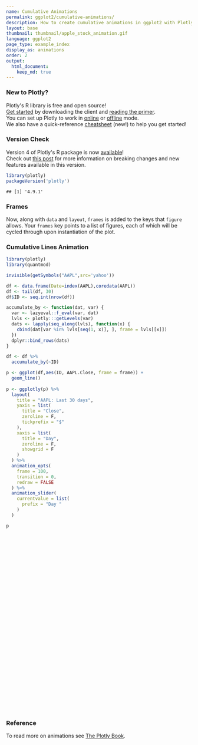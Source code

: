 ```yaml
---
name: Cumulative Animations
permalink: ggplot2/cumulative-animations/
description: How to create cumulative animations in ggplot2 with Plotly.
layout: base
thumbnail: thumbnail/apple_stock_animation.gif
language: ggplot2
page_type: example_index
display_as: animations
order: 2
output:
  html_document:
    keep_md: true
---
```




### New to Plotly?

Plotly's R library is free and open source!<br>
[Get started](https://plot.ly/r/getting-started/) by downloading the client and [reading the primer](https://plot.ly/r/getting-started/).<br>
You can set up Plotly to work in [online](https://plot.ly/r/getting-started/#hosting-graphs-in-your-online-plotly-account) or [offline](https://plot.ly/r/offline/) mode.<br>
We also have a quick-reference [cheatsheet](https://images.plot.ly/plotly-documentation/images/r_cheat_sheet.pdf) (new!) to help you get started!

### Version Check

Version 4 of Plotly's R package is now [available](https://plot.ly/r/getting-started/#installation)!<br>
Check out [this post](http://moderndata.plot.ly/upgrading-to-plotly-4-0-and-above/) for more information on breaking changes and new features available in this version.

```r
library(plotly)
packageVersion('plotly')
```

```
## [1] '4.9.1'
```

### Frames

Now, along with `data` and `layout`, `frames` is added to the keys that `figure` allows. Your `frames` key points to a list of figures, each of which will be cycled through upon instantiation of the plot.

### Cumulative Lines Animation


```r
library(plotly)
library(quantmod)

invisible(getSymbols("AAPL",src='yahoo'))

df <- data.frame(Date=index(AAPL),coredata(AAPL))
df <- tail(df, 30)
df$ID <- seq.int(nrow(df))

accumulate_by <- function(dat, var) {
  var <- lazyeval::f_eval(var, dat)
  lvls <- plotly:::getLevels(var)
  dats <- lapply(seq_along(lvls), function(x) {
    cbind(dat[var %in% lvls[seq(1, x)], ], frame = lvls[[x]])
  })
  dplyr::bind_rows(dats)
}

df <- df %>%
  accumulate_by(~ID)

p <- ggplot(df,aes(ID, AAPL.Close, frame = frame)) +
  geom_line()
  
p <- ggplotly(p) %>%
  layout(
    title = "AAPL: Last 30 days",
    yaxis = list(
      title = "Close",
      zeroline = F,
      tickprefix = "$"
    ),
    xaxis = list(
      title = "Day",
      zeroline = F, 
      showgrid = F
    )
  ) %>% 
  animation_opts(
    frame = 100, 
    transition = 0, 
    redraw = FALSE
  ) %>%
  animation_slider(
    currentvalue = list(
      prefix = "Day "
    )
  )

p
```

<div id="htmlwidget-91202b48cd5b5c5c88ba" style="width:672px;height:480px;" class="plotly html-widget"></div>
<script type="application/json" data-for="htmlwidget-91202b48cd5b5c5c88ba">{"x":{"data":[{"x":[1],"y":[264.160004],"text":"ID:  1<br />AAPL.Close: 264.16<br />frame:  1","frame":"1","type":"scatter","mode":"lines","line":{"width":1.88976377952756,"color":"rgba(0,0,0,1)","dash":"solid"},"hoveron":"points","showlegend":false,"xaxis":"x","yaxis":"y","hoverinfo":"text","visible":true}],"layout":{"margin":{"t":26.2283105022831,"r":7.30593607305936,"b":40.1826484018265,"l":43.1050228310502},"plot_bgcolor":"rgba(235,235,235,1)","paper_bgcolor":"rgba(255,255,255,1)","font":{"color":"rgba(0,0,0,1)","family":"","size":14.6118721461187},"xaxis":{"domain":[0,1],"automargin":true,"type":"linear","autorange":false,"range":[-0.45,31.45],"tickmode":"array","ticktext":["0","10","20","30"],"tickvals":[0,10,20,30],"categoryorder":"array","categoryarray":["0","10","20","30"],"nticks":null,"ticks":"outside","tickcolor":"rgba(51,51,51,1)","ticklen":3.65296803652968,"tickwidth":0.66417600664176,"showticklabels":true,"tickfont":{"color":"rgba(77,77,77,1)","family":"","size":11.689497716895},"tickangle":-0,"showline":false,"linecolor":null,"linewidth":0,"showgrid":false,"gridcolor":"rgba(255,255,255,1)","gridwidth":0.66417600664176,"zeroline":false,"anchor":"y","title":"Day","hoverformat":".2f"},"yaxis":{"domain":[0,1],"automargin":true,"type":"linear","autorange":false,"range":[256.57451305,319.83548995],"tickmode":"array","ticktext":["260","280","300"],"tickvals":[260,280,300],"categoryorder":"array","categoryarray":["260","280","300"],"nticks":null,"ticks":"outside","tickcolor":"rgba(51,51,51,1)","ticklen":3.65296803652968,"tickwidth":0.66417600664176,"showticklabels":true,"tickfont":{"color":"rgba(77,77,77,1)","family":"","size":11.689497716895},"tickangle":-0,"showline":false,"linecolor":null,"linewidth":0,"showgrid":true,"gridcolor":"rgba(255,255,255,1)","gridwidth":0.66417600664176,"zeroline":false,"anchor":"x","title":"Close","hoverformat":".2f","tickprefix":"$"},"shapes":[{"type":"rect","fillcolor":null,"line":{"color":null,"width":0,"linetype":[]},"yref":"paper","xref":"paper","x0":0,"x1":1,"y0":0,"y1":1}],"showlegend":false,"legend":{"bgcolor":"rgba(255,255,255,1)","bordercolor":"transparent","borderwidth":1.88976377952756,"font":{"color":"rgba(0,0,0,1)","family":"","size":11.689497716895}},"hovermode":"closest","barmode":"relative","title":"AAPL: Last 30 days","sliders":[{"currentvalue":{"prefix":"Day ","xanchor":"right","font":{"size":16,"color":"rgba(204,204,204,1)"}},"steps":[{"method":"animate","args":[["1"],{"transition":{"duration":0,"easing":"linear"},"frame":{"duration":100,"redraw":false},"mode":"immediate"}],"label":"1","value":"1"},{"method":"animate","args":[["2"],{"transition":{"duration":0,"easing":"linear"},"frame":{"duration":100,"redraw":false},"mode":"immediate"}],"label":"2","value":"2"},{"method":"animate","args":[["3"],{"transition":{"duration":0,"easing":"linear"},"frame":{"duration":100,"redraw":false},"mode":"immediate"}],"label":"3","value":"3"},{"method":"animate","args":[["4"],{"transition":{"duration":0,"easing":"linear"},"frame":{"duration":100,"redraw":false},"mode":"immediate"}],"label":"4","value":"4"},{"method":"animate","args":[["5"],{"transition":{"duration":0,"easing":"linear"},"frame":{"duration":100,"redraw":false},"mode":"immediate"}],"label":"5","value":"5"},{"method":"animate","args":[["6"],{"transition":{"duration":0,"easing":"linear"},"frame":{"duration":100,"redraw":false},"mode":"immediate"}],"label":"6","value":"6"},{"method":"animate","args":[["7"],{"transition":{"duration":0,"easing":"linear"},"frame":{"duration":100,"redraw":false},"mode":"immediate"}],"label":"7","value":"7"},{"method":"animate","args":[["8"],{"transition":{"duration":0,"easing":"linear"},"frame":{"duration":100,"redraw":false},"mode":"immediate"}],"label":"8","value":"8"},{"method":"animate","args":[["9"],{"transition":{"duration":0,"easing":"linear"},"frame":{"duration":100,"redraw":false},"mode":"immediate"}],"label":"9","value":"9"},{"method":"animate","args":[["10"],{"transition":{"duration":0,"easing":"linear"},"frame":{"duration":100,"redraw":false},"mode":"immediate"}],"label":"10","value":"10"},{"method":"animate","args":[["11"],{"transition":{"duration":0,"easing":"linear"},"frame":{"duration":100,"redraw":false},"mode":"immediate"}],"label":"11","value":"11"},{"method":"animate","args":[["12"],{"transition":{"duration":0,"easing":"linear"},"frame":{"duration":100,"redraw":false},"mode":"immediate"}],"label":"12","value":"12"},{"method":"animate","args":[["13"],{"transition":{"duration":0,"easing":"linear"},"frame":{"duration":100,"redraw":false},"mode":"immediate"}],"label":"13","value":"13"},{"method":"animate","args":[["14"],{"transition":{"duration":0,"easing":"linear"},"frame":{"duration":100,"redraw":false},"mode":"immediate"}],"label":"14","value":"14"},{"method":"animate","args":[["15"],{"transition":{"duration":0,"easing":"linear"},"frame":{"duration":100,"redraw":false},"mode":"immediate"}],"label":"15","value":"15"},{"method":"animate","args":[["16"],{"transition":{"duration":0,"easing":"linear"},"frame":{"duration":100,"redraw":false},"mode":"immediate"}],"label":"16","value":"16"},{"method":"animate","args":[["17"],{"transition":{"duration":0,"easing":"linear"},"frame":{"duration":100,"redraw":false},"mode":"immediate"}],"label":"17","value":"17"},{"method":"animate","args":[["18"],{"transition":{"duration":0,"easing":"linear"},"frame":{"duration":100,"redraw":false},"mode":"immediate"}],"label":"18","value":"18"},{"method":"animate","args":[["19"],{"transition":{"duration":0,"easing":"linear"},"frame":{"duration":100,"redraw":false},"mode":"immediate"}],"label":"19","value":"19"},{"method":"animate","args":[["20"],{"transition":{"duration":0,"easing":"linear"},"frame":{"duration":100,"redraw":false},"mode":"immediate"}],"label":"20","value":"20"},{"method":"animate","args":[["21"],{"transition":{"duration":0,"easing":"linear"},"frame":{"duration":100,"redraw":false},"mode":"immediate"}],"label":"21","value":"21"},{"method":"animate","args":[["22"],{"transition":{"duration":0,"easing":"linear"},"frame":{"duration":100,"redraw":false},"mode":"immediate"}],"label":"22","value":"22"},{"method":"animate","args":[["23"],{"transition":{"duration":0,"easing":"linear"},"frame":{"duration":100,"redraw":false},"mode":"immediate"}],"label":"23","value":"23"},{"method":"animate","args":[["24"],{"transition":{"duration":0,"easing":"linear"},"frame":{"duration":100,"redraw":false},"mode":"immediate"}],"label":"24","value":"24"},{"method":"animate","args":[["25"],{"transition":{"duration":0,"easing":"linear"},"frame":{"duration":100,"redraw":false},"mode":"immediate"}],"label":"25","value":"25"},{"method":"animate","args":[["26"],{"transition":{"duration":0,"easing":"linear"},"frame":{"duration":100,"redraw":false},"mode":"immediate"}],"label":"26","value":"26"},{"method":"animate","args":[["27"],{"transition":{"duration":0,"easing":"linear"},"frame":{"duration":100,"redraw":false},"mode":"immediate"}],"label":"27","value":"27"},{"method":"animate","args":[["28"],{"transition":{"duration":0,"easing":"linear"},"frame":{"duration":100,"redraw":false},"mode":"immediate"}],"label":"28","value":"28"},{"method":"animate","args":[["29"],{"transition":{"duration":0,"easing":"linear"},"frame":{"duration":100,"redraw":false},"mode":"immediate"}],"label":"29","value":"29"},{"method":"animate","args":[["30"],{"transition":{"duration":0,"easing":"linear"},"frame":{"duration":100,"redraw":false},"mode":"immediate"}],"label":"30","value":"30"}],"visible":true,"pad":{"t":40}}],"updatemenus":[{"type":"buttons","direction":"right","showactive":false,"y":0,"x":0,"yanchor":"top","xanchor":"right","pad":{"t":60,"r":5},"buttons":[{"label":"Play","method":"animate","args":[null,{"fromcurrent":true,"mode":"immediate","transition":{"duration":0,"easing":"linear"},"frame":{"duration":100,"redraw":false}}]}]}]},"config":{"doubleClick":"reset","showSendToCloud":false},"source":"A","attrs":{"482c4234b8d1":{"x":{},"y":{},"frame":{},"type":"scatter"}},"cur_data":"482c4234b8d1","visdat":{"482c4234b8d1":["function (y) ","x"]},"highlight":{"on":"plotly_click","persistent":false,"dynamic":false,"selectize":false,"opacityDim":0.2,"selected":{"opacity":1},"debounce":0},"frames":[{"name":"1","data":[{"x":[1],"y":[264.160004],"text":"ID:  1<br />AAPL.Close: 264.16<br />frame:  1","frame":"1","type":"scatter","mode":"lines","line":{"width":1.88976377952756,"color":"rgba(0,0,0,1)","dash":"solid"},"hoveron":"points","showlegend":false,"xaxis":"x","yaxis":"y","hoverinfo":"text","visible":true}],"traces":[0]},{"name":"2","data":[{"x":[1,2],"y":[264.160004,259.450012],"text":["ID:  1<br />AAPL.Close: 264.16<br />frame:  2","ID:  2<br />AAPL.Close: 259.45<br />frame:  2"],"frame":"2","type":"scatter","mode":"lines","line":{"width":1.88976377952756,"color":"rgba(0,0,0,1)","dash":"solid"},"hoveron":"points","showlegend":false,"xaxis":"x","yaxis":"y","hoverinfo":"text","visible":true}],"traces":[0]},{"name":"3","data":[{"x":[1,2,3],"y":[264.160004,259.450012,261.73999],"text":["ID:  1<br />AAPL.Close: 264.16<br />frame:  3","ID:  2<br />AAPL.Close: 259.45<br />frame:  3","ID:  3<br />AAPL.Close: 261.74<br />frame:  3"],"frame":"3","type":"scatter","mode":"lines","line":{"width":1.88976377952756,"color":"rgba(0,0,0,1)","dash":"solid"},"hoveron":"points","showlegend":false,"xaxis":"x","yaxis":"y","hoverinfo":"text","visible":true}],"traces":[0]},{"name":"4","data":[{"x":[1,2,3,4],"y":[264.160004,259.450012,261.73999,265.579987],"text":["ID:  1<br />AAPL.Close: 264.16<br />frame:  4","ID:  2<br />AAPL.Close: 259.45<br />frame:  4","ID:  3<br />AAPL.Close: 261.74<br />frame:  4","ID:  4<br />AAPL.Close: 265.58<br />frame:  4"],"frame":"4","type":"scatter","mode":"lines","line":{"width":1.88976377952756,"color":"rgba(0,0,0,1)","dash":"solid"},"hoveron":"points","showlegend":false,"xaxis":"x","yaxis":"y","hoverinfo":"text","visible":true}],"traces":[0]},{"name":"5","data":[{"x":[1,2,3,4,5],"y":[264.160004,259.450012,261.73999,265.579987,270.709991],"text":["ID:  1<br />AAPL.Close: 264.16<br />frame:  5","ID:  2<br />AAPL.Close: 259.45<br />frame:  5","ID:  3<br />AAPL.Close: 261.74<br />frame:  5","ID:  4<br />AAPL.Close: 265.58<br />frame:  5","ID:  5<br />AAPL.Close: 270.71<br />frame:  5"],"frame":"5","type":"scatter","mode":"lines","line":{"width":1.88976377952756,"color":"rgba(0,0,0,1)","dash":"solid"},"hoveron":"points","showlegend":false,"xaxis":"x","yaxis":"y","hoverinfo":"text","visible":true}],"traces":[0]},{"name":"6","data":[{"x":[1,2,3,4,5,6],"y":[264.160004,259.450012,261.73999,265.579987,270.709991,266.920013],"text":["ID:  1<br />AAPL.Close: 264.16<br />frame:  6","ID:  2<br />AAPL.Close: 259.45<br />frame:  6","ID:  3<br />AAPL.Close: 261.74<br />frame:  6","ID:  4<br />AAPL.Close: 265.58<br />frame:  6","ID:  5<br />AAPL.Close: 270.71<br />frame:  6","ID:  6<br />AAPL.Close: 266.92<br />frame:  6"],"frame":"6","type":"scatter","mode":"lines","line":{"width":1.88976377952756,"color":"rgba(0,0,0,1)","dash":"solid"},"hoveron":"points","showlegend":false,"xaxis":"x","yaxis":"y","hoverinfo":"text","visible":true}],"traces":[0]},{"name":"7","data":[{"x":[1,2,3,4,5,6,7],"y":[264.160004,259.450012,261.73999,265.579987,270.709991,266.920013,268.480011],"text":["ID:  1<br />AAPL.Close: 264.16<br />frame:  7","ID:  2<br />AAPL.Close: 259.45<br />frame:  7","ID:  3<br />AAPL.Close: 261.74<br />frame:  7","ID:  4<br />AAPL.Close: 265.58<br />frame:  7","ID:  5<br />AAPL.Close: 270.71<br />frame:  7","ID:  6<br />AAPL.Close: 266.92<br />frame:  7","ID:  7<br />AAPL.Close: 268.48<br />frame:  7"],"frame":"7","type":"scatter","mode":"lines","line":{"width":1.88976377952756,"color":"rgba(0,0,0,1)","dash":"solid"},"hoveron":"points","showlegend":false,"xaxis":"x","yaxis":"y","hoverinfo":"text","visible":true}],"traces":[0]},{"name":"8","data":[{"x":[1,2,3,4,5,6,7,8],"y":[264.160004,259.450012,261.73999,265.579987,270.709991,266.920013,268.480011,270.769989],"text":["ID:  1<br />AAPL.Close: 264.16<br />frame:  8","ID:  2<br />AAPL.Close: 259.45<br />frame:  8","ID:  3<br />AAPL.Close: 261.74<br />frame:  8","ID:  4<br />AAPL.Close: 265.58<br />frame:  8","ID:  5<br />AAPL.Close: 270.71<br />frame:  8","ID:  6<br />AAPL.Close: 266.92<br />frame:  8","ID:  7<br />AAPL.Close: 268.48<br />frame:  8","ID:  8<br />AAPL.Close: 270.77<br />frame:  8"],"frame":"8","type":"scatter","mode":"lines","line":{"width":1.88976377952756,"color":"rgba(0,0,0,1)","dash":"solid"},"hoveron":"points","showlegend":false,"xaxis":"x","yaxis":"y","hoverinfo":"text","visible":true}],"traces":[0]},{"name":"9","data":[{"x":[1,2,3,4,5,6,7,8,9],"y":[264.160004,259.450012,261.73999,265.579987,270.709991,266.920013,268.480011,270.769989,271.459991],"text":["ID:  1<br />AAPL.Close: 264.16<br />frame:  9","ID:  2<br />AAPL.Close: 259.45<br />frame:  9","ID:  3<br />AAPL.Close: 261.74<br />frame:  9","ID:  4<br />AAPL.Close: 265.58<br />frame:  9","ID:  5<br />AAPL.Close: 270.71<br />frame:  9","ID:  6<br />AAPL.Close: 266.92<br />frame:  9","ID:  7<br />AAPL.Close: 268.48<br />frame:  9","ID:  8<br />AAPL.Close: 270.77<br />frame:  9","ID:  9<br />AAPL.Close: 271.46<br />frame:  9"],"frame":"9","type":"scatter","mode":"lines","line":{"width":1.88976377952756,"color":"rgba(0,0,0,1)","dash":"solid"},"hoveron":"points","showlegend":false,"xaxis":"x","yaxis":"y","hoverinfo":"text","visible":true}],"traces":[0]},{"name":"10","data":[{"x":[1,2,3,4,5,6,7,8,9,10],"y":[264.160004,259.450012,261.73999,265.579987,270.709991,266.920013,268.480011,270.769989,271.459991,275.149994],"text":["ID:  1<br />AAPL.Close: 264.16<br />frame: 10","ID:  2<br />AAPL.Close: 259.45<br />frame: 10","ID:  3<br />AAPL.Close: 261.74<br />frame: 10","ID:  4<br />AAPL.Close: 265.58<br />frame: 10","ID:  5<br />AAPL.Close: 270.71<br />frame: 10","ID:  6<br />AAPL.Close: 266.92<br />frame: 10","ID:  7<br />AAPL.Close: 268.48<br />frame: 10","ID:  8<br />AAPL.Close: 270.77<br />frame: 10","ID:  9<br />AAPL.Close: 271.46<br />frame: 10","ID: 10<br />AAPL.Close: 275.15<br />frame: 10"],"frame":"10","type":"scatter","mode":"lines","line":{"width":1.88976377952756,"color":"rgba(0,0,0,1)","dash":"solid"},"hoveron":"points","showlegend":false,"xaxis":"x","yaxis":"y","hoverinfo":"text","visible":true}],"traces":[0]},{"name":"11","data":[{"x":[1,2,3,4,5,6,7,8,9,10,11],"y":[264.160004,259.450012,261.73999,265.579987,270.709991,266.920013,268.480011,270.769989,271.459991,275.149994,279.859985],"text":["ID:  1<br />AAPL.Close: 264.16<br />frame: 11","ID:  2<br />AAPL.Close: 259.45<br />frame: 11","ID:  3<br />AAPL.Close: 261.74<br />frame: 11","ID:  4<br />AAPL.Close: 265.58<br />frame: 11","ID:  5<br />AAPL.Close: 270.71<br />frame: 11","ID:  6<br />AAPL.Close: 266.92<br />frame: 11","ID:  7<br />AAPL.Close: 268.48<br />frame: 11","ID:  8<br />AAPL.Close: 270.77<br />frame: 11","ID:  9<br />AAPL.Close: 271.46<br />frame: 11","ID: 10<br />AAPL.Close: 275.15<br />frame: 11","ID: 11<br />AAPL.Close: 279.86<br />frame: 11"],"frame":"11","type":"scatter","mode":"lines","line":{"width":1.88976377952756,"color":"rgba(0,0,0,1)","dash":"solid"},"hoveron":"points","showlegend":false,"xaxis":"x","yaxis":"y","hoverinfo":"text","visible":true}],"traces":[0]},{"name":"12","data":[{"x":[1,2,3,4,5,6,7,8,9,10,11,12],"y":[264.160004,259.450012,261.73999,265.579987,270.709991,266.920013,268.480011,270.769989,271.459991,275.149994,279.859985,280.410004],"text":["ID:  1<br />AAPL.Close: 264.16<br />frame: 12","ID:  2<br />AAPL.Close: 259.45<br />frame: 12","ID:  3<br />AAPL.Close: 261.74<br />frame: 12","ID:  4<br />AAPL.Close: 265.58<br />frame: 12","ID:  5<br />AAPL.Close: 270.71<br />frame: 12","ID:  6<br />AAPL.Close: 266.92<br />frame: 12","ID:  7<br />AAPL.Close: 268.48<br />frame: 12","ID:  8<br />AAPL.Close: 270.77<br />frame: 12","ID:  9<br />AAPL.Close: 271.46<br />frame: 12","ID: 10<br />AAPL.Close: 275.15<br />frame: 12","ID: 11<br />AAPL.Close: 279.86<br />frame: 12","ID: 12<br />AAPL.Close: 280.41<br />frame: 12"],"frame":"12","type":"scatter","mode":"lines","line":{"width":1.88976377952756,"color":"rgba(0,0,0,1)","dash":"solid"},"hoveron":"points","showlegend":false,"xaxis":"x","yaxis":"y","hoverinfo":"text","visible":true}],"traces":[0]},{"name":"13","data":[{"x":[1,2,3,4,5,6,7,8,9,10,11,12,13],"y":[264.160004,259.450012,261.73999,265.579987,270.709991,266.920013,268.480011,270.769989,271.459991,275.149994,279.859985,280.410004,279.73999],"text":["ID:  1<br />AAPL.Close: 264.16<br />frame: 13","ID:  2<br />AAPL.Close: 259.45<br />frame: 13","ID:  3<br />AAPL.Close: 261.74<br />frame: 13","ID:  4<br />AAPL.Close: 265.58<br />frame: 13","ID:  5<br />AAPL.Close: 270.71<br />frame: 13","ID:  6<br />AAPL.Close: 266.92<br />frame: 13","ID:  7<br />AAPL.Close: 268.48<br />frame: 13","ID:  8<br />AAPL.Close: 270.77<br />frame: 13","ID:  9<br />AAPL.Close: 271.46<br />frame: 13","ID: 10<br />AAPL.Close: 275.15<br />frame: 13","ID: 11<br />AAPL.Close: 279.86<br />frame: 13","ID: 12<br />AAPL.Close: 280.41<br />frame: 13","ID: 13<br />AAPL.Close: 279.74<br />frame: 13"],"frame":"13","type":"scatter","mode":"lines","line":{"width":1.88976377952756,"color":"rgba(0,0,0,1)","dash":"solid"},"hoveron":"points","showlegend":false,"xaxis":"x","yaxis":"y","hoverinfo":"text","visible":true}],"traces":[0]},{"name":"14","data":[{"x":[1,2,3,4,5,6,7,8,9,10,11,12,13,14],"y":[264.160004,259.450012,261.73999,265.579987,270.709991,266.920013,268.480011,270.769989,271.459991,275.149994,279.859985,280.410004,279.73999,280.019989],"text":["ID:  1<br />AAPL.Close: 264.16<br />frame: 14","ID:  2<br />AAPL.Close: 259.45<br />frame: 14","ID:  3<br />AAPL.Close: 261.74<br />frame: 14","ID:  4<br />AAPL.Close: 265.58<br />frame: 14","ID:  5<br />AAPL.Close: 270.71<br />frame: 14","ID:  6<br />AAPL.Close: 266.92<br />frame: 14","ID:  7<br />AAPL.Close: 268.48<br />frame: 14","ID:  8<br />AAPL.Close: 270.77<br />frame: 14","ID:  9<br />AAPL.Close: 271.46<br />frame: 14","ID: 10<br />AAPL.Close: 275.15<br />frame: 14","ID: 11<br />AAPL.Close: 279.86<br />frame: 14","ID: 12<br />AAPL.Close: 280.41<br />frame: 14","ID: 13<br />AAPL.Close: 279.74<br />frame: 14","ID: 14<br />AAPL.Close: 280.02<br />frame: 14"],"frame":"14","type":"scatter","mode":"lines","line":{"width":1.88976377952756,"color":"rgba(0,0,0,1)","dash":"solid"},"hoveron":"points","showlegend":false,"xaxis":"x","yaxis":"y","hoverinfo":"text","visible":true}],"traces":[0]},{"name":"15","data":[{"x":[1,2,3,4,5,6,7,8,9,10,11,12,13,14,15],"y":[264.160004,259.450012,261.73999,265.579987,270.709991,266.920013,268.480011,270.769989,271.459991,275.149994,279.859985,280.410004,279.73999,280.019989,279.440002],"text":["ID:  1<br />AAPL.Close: 264.16<br />frame: 15","ID:  2<br />AAPL.Close: 259.45<br />frame: 15","ID:  3<br />AAPL.Close: 261.74<br />frame: 15","ID:  4<br />AAPL.Close: 265.58<br />frame: 15","ID:  5<br />AAPL.Close: 270.71<br />frame: 15","ID:  6<br />AAPL.Close: 266.92<br />frame: 15","ID:  7<br />AAPL.Close: 268.48<br />frame: 15","ID:  8<br />AAPL.Close: 270.77<br />frame: 15","ID:  9<br />AAPL.Close: 271.46<br />frame: 15","ID: 10<br />AAPL.Close: 275.15<br />frame: 15","ID: 11<br />AAPL.Close: 279.86<br />frame: 15","ID: 12<br />AAPL.Close: 280.41<br />frame: 15","ID: 13<br />AAPL.Close: 279.74<br />frame: 15","ID: 14<br />AAPL.Close: 280.02<br />frame: 15","ID: 15<br />AAPL.Close: 279.44<br />frame: 15"],"frame":"15","type":"scatter","mode":"lines","line":{"width":1.88976377952756,"color":"rgba(0,0,0,1)","dash":"solid"},"hoveron":"points","showlegend":false,"xaxis":"x","yaxis":"y","hoverinfo":"text","visible":true}],"traces":[0]},{"name":"16","data":[{"x":[1,2,3,4,5,6,7,8,9,10,11,12,13,14,15,16],"y":[264.160004,259.450012,261.73999,265.579987,270.709991,266.920013,268.480011,270.769989,271.459991,275.149994,279.859985,280.410004,279.73999,280.019989,279.440002,284],"text":["ID:  1<br />AAPL.Close: 264.16<br />frame: 16","ID:  2<br />AAPL.Close: 259.45<br />frame: 16","ID:  3<br />AAPL.Close: 261.74<br />frame: 16","ID:  4<br />AAPL.Close: 265.58<br />frame: 16","ID:  5<br />AAPL.Close: 270.71<br />frame: 16","ID:  6<br />AAPL.Close: 266.92<br />frame: 16","ID:  7<br />AAPL.Close: 268.48<br />frame: 16","ID:  8<br />AAPL.Close: 270.77<br />frame: 16","ID:  9<br />AAPL.Close: 271.46<br />frame: 16","ID: 10<br />AAPL.Close: 275.15<br />frame: 16","ID: 11<br />AAPL.Close: 279.86<br />frame: 16","ID: 12<br />AAPL.Close: 280.41<br />frame: 16","ID: 13<br />AAPL.Close: 279.74<br />frame: 16","ID: 14<br />AAPL.Close: 280.02<br />frame: 16","ID: 15<br />AAPL.Close: 279.44<br />frame: 16","ID: 16<br />AAPL.Close: 284.00<br />frame: 16"],"frame":"16","type":"scatter","mode":"lines","line":{"width":1.88976377952756,"color":"rgba(0,0,0,1)","dash":"solid"},"hoveron":"points","showlegend":false,"xaxis":"x","yaxis":"y","hoverinfo":"text","visible":true}],"traces":[0]},{"name":"17","data":[{"x":[1,2,3,4,5,6,7,8,9,10,11,12,13,14,15,16,17],"y":[264.160004,259.450012,261.73999,265.579987,270.709991,266.920013,268.480011,270.769989,271.459991,275.149994,279.859985,280.410004,279.73999,280.019989,279.440002,284,284.269989],"text":["ID:  1<br />AAPL.Close: 264.16<br />frame: 17","ID:  2<br />AAPL.Close: 259.45<br />frame: 17","ID:  3<br />AAPL.Close: 261.74<br />frame: 17","ID:  4<br />AAPL.Close: 265.58<br />frame: 17","ID:  5<br />AAPL.Close: 270.71<br />frame: 17","ID:  6<br />AAPL.Close: 266.92<br />frame: 17","ID:  7<br />AAPL.Close: 268.48<br />frame: 17","ID:  8<br />AAPL.Close: 270.77<br />frame: 17","ID:  9<br />AAPL.Close: 271.46<br />frame: 17","ID: 10<br />AAPL.Close: 275.15<br />frame: 17","ID: 11<br />AAPL.Close: 279.86<br />frame: 17","ID: 12<br />AAPL.Close: 280.41<br />frame: 17","ID: 13<br />AAPL.Close: 279.74<br />frame: 17","ID: 14<br />AAPL.Close: 280.02<br />frame: 17","ID: 15<br />AAPL.Close: 279.44<br />frame: 17","ID: 16<br />AAPL.Close: 284.00<br />frame: 17","ID: 17<br />AAPL.Close: 284.27<br />frame: 17"],"frame":"17","type":"scatter","mode":"lines","line":{"width":1.88976377952756,"color":"rgba(0,0,0,1)","dash":"solid"},"hoveron":"points","showlegend":false,"xaxis":"x","yaxis":"y","hoverinfo":"text","visible":true}],"traces":[0]},{"name":"18","data":[{"x":[1,2,3,4,5,6,7,8,9,10,11,12,13,14,15,16,17,18],"y":[264.160004,259.450012,261.73999,265.579987,270.709991,266.920013,268.480011,270.769989,271.459991,275.149994,279.859985,280.410004,279.73999,280.019989,279.440002,284,284.269989,289.910004],"text":["ID:  1<br />AAPL.Close: 264.16<br />frame: 18","ID:  2<br />AAPL.Close: 259.45<br />frame: 18","ID:  3<br />AAPL.Close: 261.74<br />frame: 18","ID:  4<br />AAPL.Close: 265.58<br />frame: 18","ID:  5<br />AAPL.Close: 270.71<br />frame: 18","ID:  6<br />AAPL.Close: 266.92<br />frame: 18","ID:  7<br />AAPL.Close: 268.48<br />frame: 18","ID:  8<br />AAPL.Close: 270.77<br />frame: 18","ID:  9<br />AAPL.Close: 271.46<br />frame: 18","ID: 10<br />AAPL.Close: 275.15<br />frame: 18","ID: 11<br />AAPL.Close: 279.86<br />frame: 18","ID: 12<br />AAPL.Close: 280.41<br />frame: 18","ID: 13<br />AAPL.Close: 279.74<br />frame: 18","ID: 14<br />AAPL.Close: 280.02<br />frame: 18","ID: 15<br />AAPL.Close: 279.44<br />frame: 18","ID: 16<br />AAPL.Close: 284.00<br />frame: 18","ID: 17<br />AAPL.Close: 284.27<br />frame: 18","ID: 18<br />AAPL.Close: 289.91<br />frame: 18"],"frame":"18","type":"scatter","mode":"lines","line":{"width":1.88976377952756,"color":"rgba(0,0,0,1)","dash":"solid"},"hoveron":"points","showlegend":false,"xaxis":"x","yaxis":"y","hoverinfo":"text","visible":true}],"traces":[0]},{"name":"19","data":[{"x":[1,2,3,4,5,6,7,8,9,10,11,12,13,14,15,16,17,18,19],"y":[264.160004,259.450012,261.73999,265.579987,270.709991,266.920013,268.480011,270.769989,271.459991,275.149994,279.859985,280.410004,279.73999,280.019989,279.440002,284,284.269989,289.910004,289.799988],"text":["ID:  1<br />AAPL.Close: 264.16<br />frame: 19","ID:  2<br />AAPL.Close: 259.45<br />frame: 19","ID:  3<br />AAPL.Close: 261.74<br />frame: 19","ID:  4<br />AAPL.Close: 265.58<br />frame: 19","ID:  5<br />AAPL.Close: 270.71<br />frame: 19","ID:  6<br />AAPL.Close: 266.92<br />frame: 19","ID:  7<br />AAPL.Close: 268.48<br />frame: 19","ID:  8<br />AAPL.Close: 270.77<br />frame: 19","ID:  9<br />AAPL.Close: 271.46<br />frame: 19","ID: 10<br />AAPL.Close: 275.15<br />frame: 19","ID: 11<br />AAPL.Close: 279.86<br />frame: 19","ID: 12<br />AAPL.Close: 280.41<br />frame: 19","ID: 13<br />AAPL.Close: 279.74<br />frame: 19","ID: 14<br />AAPL.Close: 280.02<br />frame: 19","ID: 15<br />AAPL.Close: 279.44<br />frame: 19","ID: 16<br />AAPL.Close: 284.00<br />frame: 19","ID: 17<br />AAPL.Close: 284.27<br />frame: 19","ID: 18<br />AAPL.Close: 289.91<br />frame: 19","ID: 19<br />AAPL.Close: 289.80<br />frame: 19"],"frame":"19","type":"scatter","mode":"lines","line":{"width":1.88976377952756,"color":"rgba(0,0,0,1)","dash":"solid"},"hoveron":"points","showlegend":false,"xaxis":"x","yaxis":"y","hoverinfo":"text","visible":true}],"traces":[0]},{"name":"20","data":[{"x":[1,2,3,4,5,6,7,8,9,10,11,12,13,14,15,16,17,18,19,20],"y":[264.160004,259.450012,261.73999,265.579987,270.709991,266.920013,268.480011,270.769989,271.459991,275.149994,279.859985,280.410004,279.73999,280.019989,279.440002,284,284.269989,289.910004,289.799988,291.519989],"text":["ID:  1<br />AAPL.Close: 264.16<br />frame: 20","ID:  2<br />AAPL.Close: 259.45<br />frame: 20","ID:  3<br />AAPL.Close: 261.74<br />frame: 20","ID:  4<br />AAPL.Close: 265.58<br />frame: 20","ID:  5<br />AAPL.Close: 270.71<br />frame: 20","ID:  6<br />AAPL.Close: 266.92<br />frame: 20","ID:  7<br />AAPL.Close: 268.48<br />frame: 20","ID:  8<br />AAPL.Close: 270.77<br />frame: 20","ID:  9<br />AAPL.Close: 271.46<br />frame: 20","ID: 10<br />AAPL.Close: 275.15<br />frame: 20","ID: 11<br />AAPL.Close: 279.86<br />frame: 20","ID: 12<br />AAPL.Close: 280.41<br />frame: 20","ID: 13<br />AAPL.Close: 279.74<br />frame: 20","ID: 14<br />AAPL.Close: 280.02<br />frame: 20","ID: 15<br />AAPL.Close: 279.44<br />frame: 20","ID: 16<br />AAPL.Close: 284.00<br />frame: 20","ID: 17<br />AAPL.Close: 284.27<br />frame: 20","ID: 18<br />AAPL.Close: 289.91<br />frame: 20","ID: 19<br />AAPL.Close: 289.80<br />frame: 20","ID: 20<br />AAPL.Close: 291.52<br />frame: 20"],"frame":"20","type":"scatter","mode":"lines","line":{"width":1.88976377952756,"color":"rgba(0,0,0,1)","dash":"solid"},"hoveron":"points","showlegend":false,"xaxis":"x","yaxis":"y","hoverinfo":"text","visible":true}],"traces":[0]},{"name":"21","data":[{"x":[1,2,3,4,5,6,7,8,9,10,11,12,13,14,15,16,17,18,19,20,21],"y":[264.160004,259.450012,261.73999,265.579987,270.709991,266.920013,268.480011,270.769989,271.459991,275.149994,279.859985,280.410004,279.73999,280.019989,279.440002,284,284.269989,289.910004,289.799988,291.519989,293.649994],"text":["ID:  1<br />AAPL.Close: 264.16<br />frame: 21","ID:  2<br />AAPL.Close: 259.45<br />frame: 21","ID:  3<br />AAPL.Close: 261.74<br />frame: 21","ID:  4<br />AAPL.Close: 265.58<br />frame: 21","ID:  5<br />AAPL.Close: 270.71<br />frame: 21","ID:  6<br />AAPL.Close: 266.92<br />frame: 21","ID:  7<br />AAPL.Close: 268.48<br />frame: 21","ID:  8<br />AAPL.Close: 270.77<br />frame: 21","ID:  9<br />AAPL.Close: 271.46<br />frame: 21","ID: 10<br />AAPL.Close: 275.15<br />frame: 21","ID: 11<br />AAPL.Close: 279.86<br />frame: 21","ID: 12<br />AAPL.Close: 280.41<br />frame: 21","ID: 13<br />AAPL.Close: 279.74<br />frame: 21","ID: 14<br />AAPL.Close: 280.02<br />frame: 21","ID: 15<br />AAPL.Close: 279.44<br />frame: 21","ID: 16<br />AAPL.Close: 284.00<br />frame: 21","ID: 17<br />AAPL.Close: 284.27<br />frame: 21","ID: 18<br />AAPL.Close: 289.91<br />frame: 21","ID: 19<br />AAPL.Close: 289.80<br />frame: 21","ID: 20<br />AAPL.Close: 291.52<br />frame: 21","ID: 21<br />AAPL.Close: 293.65<br />frame: 21"],"frame":"21","type":"scatter","mode":"lines","line":{"width":1.88976377952756,"color":"rgba(0,0,0,1)","dash":"solid"},"hoveron":"points","showlegend":false,"xaxis":"x","yaxis":"y","hoverinfo":"text","visible":true}],"traces":[0]},{"name":"22","data":[{"x":[1,2,3,4,5,6,7,8,9,10,11,12,13,14,15,16,17,18,19,20,21,22],"y":[264.160004,259.450012,261.73999,265.579987,270.709991,266.920013,268.480011,270.769989,271.459991,275.149994,279.859985,280.410004,279.73999,280.019989,279.440002,284,284.269989,289.910004,289.799988,291.519989,293.649994,300.350006],"text":["ID:  1<br />AAPL.Close: 264.16<br />frame: 22","ID:  2<br />AAPL.Close: 259.45<br />frame: 22","ID:  3<br />AAPL.Close: 261.74<br />frame: 22","ID:  4<br />AAPL.Close: 265.58<br />frame: 22","ID:  5<br />AAPL.Close: 270.71<br />frame: 22","ID:  6<br />AAPL.Close: 266.92<br />frame: 22","ID:  7<br />AAPL.Close: 268.48<br />frame: 22","ID:  8<br />AAPL.Close: 270.77<br />frame: 22","ID:  9<br />AAPL.Close: 271.46<br />frame: 22","ID: 10<br />AAPL.Close: 275.15<br />frame: 22","ID: 11<br />AAPL.Close: 279.86<br />frame: 22","ID: 12<br />AAPL.Close: 280.41<br />frame: 22","ID: 13<br />AAPL.Close: 279.74<br />frame: 22","ID: 14<br />AAPL.Close: 280.02<br />frame: 22","ID: 15<br />AAPL.Close: 279.44<br />frame: 22","ID: 16<br />AAPL.Close: 284.00<br />frame: 22","ID: 17<br />AAPL.Close: 284.27<br />frame: 22","ID: 18<br />AAPL.Close: 289.91<br />frame: 22","ID: 19<br />AAPL.Close: 289.80<br />frame: 22","ID: 20<br />AAPL.Close: 291.52<br />frame: 22","ID: 21<br />AAPL.Close: 293.65<br />frame: 22","ID: 22<br />AAPL.Close: 300.35<br />frame: 22"],"frame":"22","type":"scatter","mode":"lines","line":{"width":1.88976377952756,"color":"rgba(0,0,0,1)","dash":"solid"},"hoveron":"points","showlegend":false,"xaxis":"x","yaxis":"y","hoverinfo":"text","visible":true}],"traces":[0]},{"name":"23","data":[{"x":[1,2,3,4,5,6,7,8,9,10,11,12,13,14,15,16,17,18,19,20,21,22,23],"y":[264.160004,259.450012,261.73999,265.579987,270.709991,266.920013,268.480011,270.769989,271.459991,275.149994,279.859985,280.410004,279.73999,280.019989,279.440002,284,284.269989,289.910004,289.799988,291.519989,293.649994,300.350006,297.429993],"text":["ID:  1<br />AAPL.Close: 264.16<br />frame: 23","ID:  2<br />AAPL.Close: 259.45<br />frame: 23","ID:  3<br />AAPL.Close: 261.74<br />frame: 23","ID:  4<br />AAPL.Close: 265.58<br />frame: 23","ID:  5<br />AAPL.Close: 270.71<br />frame: 23","ID:  6<br />AAPL.Close: 266.92<br />frame: 23","ID:  7<br />AAPL.Close: 268.48<br />frame: 23","ID:  8<br />AAPL.Close: 270.77<br />frame: 23","ID:  9<br />AAPL.Close: 271.46<br />frame: 23","ID: 10<br />AAPL.Close: 275.15<br />frame: 23","ID: 11<br />AAPL.Close: 279.86<br />frame: 23","ID: 12<br />AAPL.Close: 280.41<br />frame: 23","ID: 13<br />AAPL.Close: 279.74<br />frame: 23","ID: 14<br />AAPL.Close: 280.02<br />frame: 23","ID: 15<br />AAPL.Close: 279.44<br />frame: 23","ID: 16<br />AAPL.Close: 284.00<br />frame: 23","ID: 17<br />AAPL.Close: 284.27<br />frame: 23","ID: 18<br />AAPL.Close: 289.91<br />frame: 23","ID: 19<br />AAPL.Close: 289.80<br />frame: 23","ID: 20<br />AAPL.Close: 291.52<br />frame: 23","ID: 21<br />AAPL.Close: 293.65<br />frame: 23","ID: 22<br />AAPL.Close: 300.35<br />frame: 23","ID: 23<br />AAPL.Close: 297.43<br />frame: 23"],"frame":"23","type":"scatter","mode":"lines","line":{"width":1.88976377952756,"color":"rgba(0,0,0,1)","dash":"solid"},"hoveron":"points","showlegend":false,"xaxis":"x","yaxis":"y","hoverinfo":"text","visible":true}],"traces":[0]},{"name":"24","data":[{"x":[1,2,3,4,5,6,7,8,9,10,11,12,13,14,15,16,17,18,19,20,21,22,23,24],"y":[264.160004,259.450012,261.73999,265.579987,270.709991,266.920013,268.480011,270.769989,271.459991,275.149994,279.859985,280.410004,279.73999,280.019989,279.440002,284,284.269989,289.910004,289.799988,291.519989,293.649994,300.350006,297.429993,299.799988],"text":["ID:  1<br />AAPL.Close: 264.16<br />frame: 24","ID:  2<br />AAPL.Close: 259.45<br />frame: 24","ID:  3<br />AAPL.Close: 261.74<br />frame: 24","ID:  4<br />AAPL.Close: 265.58<br />frame: 24","ID:  5<br />AAPL.Close: 270.71<br />frame: 24","ID:  6<br />AAPL.Close: 266.92<br />frame: 24","ID:  7<br />AAPL.Close: 268.48<br />frame: 24","ID:  8<br />AAPL.Close: 270.77<br />frame: 24","ID:  9<br />AAPL.Close: 271.46<br />frame: 24","ID: 10<br />AAPL.Close: 275.15<br />frame: 24","ID: 11<br />AAPL.Close: 279.86<br />frame: 24","ID: 12<br />AAPL.Close: 280.41<br />frame: 24","ID: 13<br />AAPL.Close: 279.74<br />frame: 24","ID: 14<br />AAPL.Close: 280.02<br />frame: 24","ID: 15<br />AAPL.Close: 279.44<br />frame: 24","ID: 16<br />AAPL.Close: 284.00<br />frame: 24","ID: 17<br />AAPL.Close: 284.27<br />frame: 24","ID: 18<br />AAPL.Close: 289.91<br />frame: 24","ID: 19<br />AAPL.Close: 289.80<br />frame: 24","ID: 20<br />AAPL.Close: 291.52<br />frame: 24","ID: 21<br />AAPL.Close: 293.65<br />frame: 24","ID: 22<br />AAPL.Close: 300.35<br />frame: 24","ID: 23<br />AAPL.Close: 297.43<br />frame: 24","ID: 24<br />AAPL.Close: 299.80<br />frame: 24"],"frame":"24","type":"scatter","mode":"lines","line":{"width":1.88976377952756,"color":"rgba(0,0,0,1)","dash":"solid"},"hoveron":"points","showlegend":false,"xaxis":"x","yaxis":"y","hoverinfo":"text","visible":true}],"traces":[0]},{"name":"25","data":[{"x":[1,2,3,4,5,6,7,8,9,10,11,12,13,14,15,16,17,18,19,20,21,22,23,24,25],"y":[264.160004,259.450012,261.73999,265.579987,270.709991,266.920013,268.480011,270.769989,271.459991,275.149994,279.859985,280.410004,279.73999,280.019989,279.440002,284,284.269989,289.910004,289.799988,291.519989,293.649994,300.350006,297.429993,299.799988,298.390015],"text":["ID:  1<br />AAPL.Close: 264.16<br />frame: 25","ID:  2<br />AAPL.Close: 259.45<br />frame: 25","ID:  3<br />AAPL.Close: 261.74<br />frame: 25","ID:  4<br />AAPL.Close: 265.58<br />frame: 25","ID:  5<br />AAPL.Close: 270.71<br />frame: 25","ID:  6<br />AAPL.Close: 266.92<br />frame: 25","ID:  7<br />AAPL.Close: 268.48<br />frame: 25","ID:  8<br />AAPL.Close: 270.77<br />frame: 25","ID:  9<br />AAPL.Close: 271.46<br />frame: 25","ID: 10<br />AAPL.Close: 275.15<br />frame: 25","ID: 11<br />AAPL.Close: 279.86<br />frame: 25","ID: 12<br />AAPL.Close: 280.41<br />frame: 25","ID: 13<br />AAPL.Close: 279.74<br />frame: 25","ID: 14<br />AAPL.Close: 280.02<br />frame: 25","ID: 15<br />AAPL.Close: 279.44<br />frame: 25","ID: 16<br />AAPL.Close: 284.00<br />frame: 25","ID: 17<br />AAPL.Close: 284.27<br />frame: 25","ID: 18<br />AAPL.Close: 289.91<br />frame: 25","ID: 19<br />AAPL.Close: 289.80<br />frame: 25","ID: 20<br />AAPL.Close: 291.52<br />frame: 25","ID: 21<br />AAPL.Close: 293.65<br />frame: 25","ID: 22<br />AAPL.Close: 300.35<br />frame: 25","ID: 23<br />AAPL.Close: 297.43<br />frame: 25","ID: 24<br />AAPL.Close: 299.80<br />frame: 25","ID: 25<br />AAPL.Close: 298.39<br />frame: 25"],"frame":"25","type":"scatter","mode":"lines","line":{"width":1.88976377952756,"color":"rgba(0,0,0,1)","dash":"solid"},"hoveron":"points","showlegend":false,"xaxis":"x","yaxis":"y","hoverinfo":"text","visible":true}],"traces":[0]},{"name":"26","data":[{"x":[1,2,3,4,5,6,7,8,9,10,11,12,13,14,15,16,17,18,19,20,21,22,23,24,25,26],"y":[264.160004,259.450012,261.73999,265.579987,270.709991,266.920013,268.480011,270.769989,271.459991,275.149994,279.859985,280.410004,279.73999,280.019989,279.440002,284,284.269989,289.910004,289.799988,291.519989,293.649994,300.350006,297.429993,299.799988,298.390015,303.190002],"text":["ID:  1<br />AAPL.Close: 264.16<br />frame: 26","ID:  2<br />AAPL.Close: 259.45<br />frame: 26","ID:  3<br />AAPL.Close: 261.74<br />frame: 26","ID:  4<br />AAPL.Close: 265.58<br />frame: 26","ID:  5<br />AAPL.Close: 270.71<br />frame: 26","ID:  6<br />AAPL.Close: 266.92<br />frame: 26","ID:  7<br />AAPL.Close: 268.48<br />frame: 26","ID:  8<br />AAPL.Close: 270.77<br />frame: 26","ID:  9<br />AAPL.Close: 271.46<br />frame: 26","ID: 10<br />AAPL.Close: 275.15<br />frame: 26","ID: 11<br />AAPL.Close: 279.86<br />frame: 26","ID: 12<br />AAPL.Close: 280.41<br />frame: 26","ID: 13<br />AAPL.Close: 279.74<br />frame: 26","ID: 14<br />AAPL.Close: 280.02<br />frame: 26","ID: 15<br />AAPL.Close: 279.44<br />frame: 26","ID: 16<br />AAPL.Close: 284.00<br />frame: 26","ID: 17<br />AAPL.Close: 284.27<br />frame: 26","ID: 18<br />AAPL.Close: 289.91<br />frame: 26","ID: 19<br />AAPL.Close: 289.80<br />frame: 26","ID: 20<br />AAPL.Close: 291.52<br />frame: 26","ID: 21<br />AAPL.Close: 293.65<br />frame: 26","ID: 22<br />AAPL.Close: 300.35<br />frame: 26","ID: 23<br />AAPL.Close: 297.43<br />frame: 26","ID: 24<br />AAPL.Close: 299.80<br />frame: 26","ID: 25<br />AAPL.Close: 298.39<br />frame: 26","ID: 26<br />AAPL.Close: 303.19<br />frame: 26"],"frame":"26","type":"scatter","mode":"lines","line":{"width":1.88976377952756,"color":"rgba(0,0,0,1)","dash":"solid"},"hoveron":"points","showlegend":false,"xaxis":"x","yaxis":"y","hoverinfo":"text","visible":true}],"traces":[0]},{"name":"27","data":[{"x":[1,2,3,4,5,6,7,8,9,10,11,12,13,14,15,16,17,18,19,20,21,22,23,24,25,26,27],"y":[264.160004,259.450012,261.73999,265.579987,270.709991,266.920013,268.480011,270.769989,271.459991,275.149994,279.859985,280.410004,279.73999,280.019989,279.440002,284,284.269989,289.910004,289.799988,291.519989,293.649994,300.350006,297.429993,299.799988,298.390015,303.190002,309.630005],"text":["ID:  1<br />AAPL.Close: 264.16<br />frame: 27","ID:  2<br />AAPL.Close: 259.45<br />frame: 27","ID:  3<br />AAPL.Close: 261.74<br />frame: 27","ID:  4<br />AAPL.Close: 265.58<br />frame: 27","ID:  5<br />AAPL.Close: 270.71<br />frame: 27","ID:  6<br />AAPL.Close: 266.92<br />frame: 27","ID:  7<br />AAPL.Close: 268.48<br />frame: 27","ID:  8<br />AAPL.Close: 270.77<br />frame: 27","ID:  9<br />AAPL.Close: 271.46<br />frame: 27","ID: 10<br />AAPL.Close: 275.15<br />frame: 27","ID: 11<br />AAPL.Close: 279.86<br />frame: 27","ID: 12<br />AAPL.Close: 280.41<br />frame: 27","ID: 13<br />AAPL.Close: 279.74<br />frame: 27","ID: 14<br />AAPL.Close: 280.02<br />frame: 27","ID: 15<br />AAPL.Close: 279.44<br />frame: 27","ID: 16<br />AAPL.Close: 284.00<br />frame: 27","ID: 17<br />AAPL.Close: 284.27<br />frame: 27","ID: 18<br />AAPL.Close: 289.91<br />frame: 27","ID: 19<br />AAPL.Close: 289.80<br />frame: 27","ID: 20<br />AAPL.Close: 291.52<br />frame: 27","ID: 21<br />AAPL.Close: 293.65<br />frame: 27","ID: 22<br />AAPL.Close: 300.35<br />frame: 27","ID: 23<br />AAPL.Close: 297.43<br />frame: 27","ID: 24<br />AAPL.Close: 299.80<br />frame: 27","ID: 25<br />AAPL.Close: 298.39<br />frame: 27","ID: 26<br />AAPL.Close: 303.19<br />frame: 27","ID: 27<br />AAPL.Close: 309.63<br />frame: 27"],"frame":"27","type":"scatter","mode":"lines","line":{"width":1.88976377952756,"color":"rgba(0,0,0,1)","dash":"solid"},"hoveron":"points","showlegend":false,"xaxis":"x","yaxis":"y","hoverinfo":"text","visible":true}],"traces":[0]},{"name":"28","data":[{"x":[1,2,3,4,5,6,7,8,9,10,11,12,13,14,15,16,17,18,19,20,21,22,23,24,25,26,27,28],"y":[264.160004,259.450012,261.73999,265.579987,270.709991,266.920013,268.480011,270.769989,271.459991,275.149994,279.859985,280.410004,279.73999,280.019989,279.440002,284,284.269989,289.910004,289.799988,291.519989,293.649994,300.350006,297.429993,299.799988,298.390015,303.190002,309.630005,310.329987],"text":["ID:  1<br />AAPL.Close: 264.16<br />frame: 28","ID:  2<br />AAPL.Close: 259.45<br />frame: 28","ID:  3<br />AAPL.Close: 261.74<br />frame: 28","ID:  4<br />AAPL.Close: 265.58<br />frame: 28","ID:  5<br />AAPL.Close: 270.71<br />frame: 28","ID:  6<br />AAPL.Close: 266.92<br />frame: 28","ID:  7<br />AAPL.Close: 268.48<br />frame: 28","ID:  8<br />AAPL.Close: 270.77<br />frame: 28","ID:  9<br />AAPL.Close: 271.46<br />frame: 28","ID: 10<br />AAPL.Close: 275.15<br />frame: 28","ID: 11<br />AAPL.Close: 279.86<br />frame: 28","ID: 12<br />AAPL.Close: 280.41<br />frame: 28","ID: 13<br />AAPL.Close: 279.74<br />frame: 28","ID: 14<br />AAPL.Close: 280.02<br />frame: 28","ID: 15<br />AAPL.Close: 279.44<br />frame: 28","ID: 16<br />AAPL.Close: 284.00<br />frame: 28","ID: 17<br />AAPL.Close: 284.27<br />frame: 28","ID: 18<br />AAPL.Close: 289.91<br />frame: 28","ID: 19<br />AAPL.Close: 289.80<br />frame: 28","ID: 20<br />AAPL.Close: 291.52<br />frame: 28","ID: 21<br />AAPL.Close: 293.65<br />frame: 28","ID: 22<br />AAPL.Close: 300.35<br />frame: 28","ID: 23<br />AAPL.Close: 297.43<br />frame: 28","ID: 24<br />AAPL.Close: 299.80<br />frame: 28","ID: 25<br />AAPL.Close: 298.39<br />frame: 28","ID: 26<br />AAPL.Close: 303.19<br />frame: 28","ID: 27<br />AAPL.Close: 309.63<br />frame: 28","ID: 28<br />AAPL.Close: 310.33<br />frame: 28"],"frame":"28","type":"scatter","mode":"lines","line":{"width":1.88976377952756,"color":"rgba(0,0,0,1)","dash":"solid"},"hoveron":"points","showlegend":false,"xaxis":"x","yaxis":"y","hoverinfo":"text","visible":true}],"traces":[0]},{"name":"29","data":[{"x":[1,2,3,4,5,6,7,8,9,10,11,12,13,14,15,16,17,18,19,20,21,22,23,24,25,26,27,28,29],"y":[264.160004,259.450012,261.73999,265.579987,270.709991,266.920013,268.480011,270.769989,271.459991,275.149994,279.859985,280.410004,279.73999,280.019989,279.440002,284,284.269989,289.910004,289.799988,291.519989,293.649994,300.350006,297.429993,299.799988,298.390015,303.190002,309.630005,310.329987,316.959991],"text":["ID:  1<br />AAPL.Close: 264.16<br />frame: 29","ID:  2<br />AAPL.Close: 259.45<br />frame: 29","ID:  3<br />AAPL.Close: 261.74<br />frame: 29","ID:  4<br />AAPL.Close: 265.58<br />frame: 29","ID:  5<br />AAPL.Close: 270.71<br />frame: 29","ID:  6<br />AAPL.Close: 266.92<br />frame: 29","ID:  7<br />AAPL.Close: 268.48<br />frame: 29","ID:  8<br />AAPL.Close: 270.77<br />frame: 29","ID:  9<br />AAPL.Close: 271.46<br />frame: 29","ID: 10<br />AAPL.Close: 275.15<br />frame: 29","ID: 11<br />AAPL.Close: 279.86<br />frame: 29","ID: 12<br />AAPL.Close: 280.41<br />frame: 29","ID: 13<br />AAPL.Close: 279.74<br />frame: 29","ID: 14<br />AAPL.Close: 280.02<br />frame: 29","ID: 15<br />AAPL.Close: 279.44<br />frame: 29","ID: 16<br />AAPL.Close: 284.00<br />frame: 29","ID: 17<br />AAPL.Close: 284.27<br />frame: 29","ID: 18<br />AAPL.Close: 289.91<br />frame: 29","ID: 19<br />AAPL.Close: 289.80<br />frame: 29","ID: 20<br />AAPL.Close: 291.52<br />frame: 29","ID: 21<br />AAPL.Close: 293.65<br />frame: 29","ID: 22<br />AAPL.Close: 300.35<br />frame: 29","ID: 23<br />AAPL.Close: 297.43<br />frame: 29","ID: 24<br />AAPL.Close: 299.80<br />frame: 29","ID: 25<br />AAPL.Close: 298.39<br />frame: 29","ID: 26<br />AAPL.Close: 303.19<br />frame: 29","ID: 27<br />AAPL.Close: 309.63<br />frame: 29","ID: 28<br />AAPL.Close: 310.33<br />frame: 29","ID: 29<br />AAPL.Close: 316.96<br />frame: 29"],"frame":"29","type":"scatter","mode":"lines","line":{"width":1.88976377952756,"color":"rgba(0,0,0,1)","dash":"solid"},"hoveron":"points","showlegend":false,"xaxis":"x","yaxis":"y","hoverinfo":"text","visible":true}],"traces":[0]},{"name":"30","data":[{"x":[1,2,3,4,5,6,7,8,9,10,11,12,13,14,15,16,17,18,19,20,21,22,23,24,25,26,27,28,29,30],"y":[264.160004,259.450012,261.73999,265.579987,270.709991,266.920013,268.480011,270.769989,271.459991,275.149994,279.859985,280.410004,279.73999,280.019989,279.440002,284,284.269989,289.910004,289.799988,291.519989,293.649994,300.350006,297.429993,299.799988,298.390015,303.190002,309.630005,310.329987,316.959991,312.679993],"text":["ID:  1<br />AAPL.Close: 264.16<br />frame: 30","ID:  2<br />AAPL.Close: 259.45<br />frame: 30","ID:  3<br />AAPL.Close: 261.74<br />frame: 30","ID:  4<br />AAPL.Close: 265.58<br />frame: 30","ID:  5<br />AAPL.Close: 270.71<br />frame: 30","ID:  6<br />AAPL.Close: 266.92<br />frame: 30","ID:  7<br />AAPL.Close: 268.48<br />frame: 30","ID:  8<br />AAPL.Close: 270.77<br />frame: 30","ID:  9<br />AAPL.Close: 271.46<br />frame: 30","ID: 10<br />AAPL.Close: 275.15<br />frame: 30","ID: 11<br />AAPL.Close: 279.86<br />frame: 30","ID: 12<br />AAPL.Close: 280.41<br />frame: 30","ID: 13<br />AAPL.Close: 279.74<br />frame: 30","ID: 14<br />AAPL.Close: 280.02<br />frame: 30","ID: 15<br />AAPL.Close: 279.44<br />frame: 30","ID: 16<br />AAPL.Close: 284.00<br />frame: 30","ID: 17<br />AAPL.Close: 284.27<br />frame: 30","ID: 18<br />AAPL.Close: 289.91<br />frame: 30","ID: 19<br />AAPL.Close: 289.80<br />frame: 30","ID: 20<br />AAPL.Close: 291.52<br />frame: 30","ID: 21<br />AAPL.Close: 293.65<br />frame: 30","ID: 22<br />AAPL.Close: 300.35<br />frame: 30","ID: 23<br />AAPL.Close: 297.43<br />frame: 30","ID: 24<br />AAPL.Close: 299.80<br />frame: 30","ID: 25<br />AAPL.Close: 298.39<br />frame: 30","ID: 26<br />AAPL.Close: 303.19<br />frame: 30","ID: 27<br />AAPL.Close: 309.63<br />frame: 30","ID: 28<br />AAPL.Close: 310.33<br />frame: 30","ID: 29<br />AAPL.Close: 316.96<br />frame: 30","ID: 30<br />AAPL.Close: 312.68<br />frame: 30"],"frame":"30","type":"scatter","mode":"lines","line":{"width":1.88976377952756,"color":"rgba(0,0,0,1)","dash":"solid"},"hoveron":"points","showlegend":false,"xaxis":"x","yaxis":"y","hoverinfo":"text","visible":true}],"traces":[0]}],"shinyEvents":["plotly_hover","plotly_click","plotly_selected","plotly_relayout","plotly_brushed","plotly_brushing","plotly_clickannotation","plotly_doubleclick","plotly_deselect","plotly_afterplot","plotly_sunburstclick"],"base_url":"https://plot.ly"},"evals":[],"jsHooks":[]}</script>

### Reference 

To read more on animations see [The Plotly Book](https://cpsievert.github.io/plotly_book/key-frame-animations.html).
